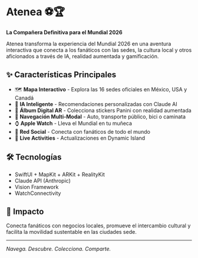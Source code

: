 # Atenea ⚽🏆

  **La Compañera Definitiva para el Mundial 2026**

  Atenea transforma la experiencia del Mundial 2026 en una aventura interactiva que conecta a los fanáticos con las sedes, la cultura local y otros aficionados a través de IA, realidad aumentada y
  gamificación.

  ## ✨ Características Principales

  - 🗺️ **Mapa Interactivo** - Explora las 16 sedes oficiales en México, USA y Canadá
  - 🤖 **IA Inteligente** - Recomendaciones personalizadas con Claude AI
  - 📸 **Álbum Digital AR** - Colecciona stickers Panini con realidad aumentada
  - 🧭 **Navegación Multi-Modal** - Auto, transporte público, bici o caminata
  - ⌚ **Apple Watch** - Lleva el Mundial en tu muñeca
  - 👥 **Red Social** - Conecta con fanáticos de todo el mundo
  - 🔴 **Live Activities** - Actualizaciones en Dynamic Island

  ## 🛠️ Tecnologías

  - SwiftUI + MapKit + ARKit + RealityKit
  - Claude API (Anthropic)
  - Vision Framework
  - WatchConnectivity

  ## 🎯 Impacto

  Conecta fanáticos con negocios locales, promueve el intercambio cultural y facilita la movilidad sustentable en las ciudades sede.

  ---

  *Navega. Descubre. Colecciona. Comparte.*
